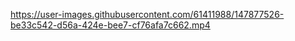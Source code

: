 https://user-images.githubusercontent.com/61411988/147877526-be33c542-d56a-424e-bee7-cf76afa7c662.mp4

